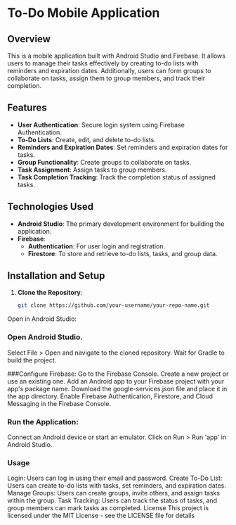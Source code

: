 # To-Do Mobile Application

## Overview
This is a mobile application built with Android Studio and Firebase. It allows users to manage their tasks effectively by creating to-do lists with reminders and expiration dates. Additionally, users can form groups to collaborate on tasks, assign them to group members, and track their completion.

## Features
- **User Authentication**: Secure login system using Firebase Authentication.
- **To-Do Lists**: Create, edit, and delete to-do lists.
- **Reminders and Expiration Dates**: Set reminders and expiration dates for tasks.
- **Group Functionality**: Create groups to collaborate on tasks.
- **Task Assignment**: Assign tasks to group members.
- **Task Completion Tracking**: Track the completion status of assigned tasks.

## Technologies Used
- **Android Studio**: The primary development environment for building the application.
- **Firebase**:
  - **Authentication**: For user login and registration.
  - **Firestore**: To store and retrieve to-do lists, tasks, and group data.

## Installation and Setup
1. **Clone the Repository**:
   ```bash
   git clone https://github.com/your-username/your-repo-name.git
Open in Android Studio:

### Open Android Studio.
Select File > Open and navigate to the cloned repository.
Wait for Gradle to build the project.

###Configure Firebase:
Go to the Firebase Console.
Create a new project or use an existing one.
Add an Android app to your Firebase project with your app's package name.
Download the google-services.json file and place it in the app directory.
Enable Firebase Authentication, Firestore, and Cloud Messaging in the Firebase Console.

### Run the Application:

Connect an Android device or start an emulator.
Click on Run > Run 'app' in Android Studio.

### Usage
Login: Users can log in using their email and password.
Create To-Do List: Users can create to-do lists with tasks, set reminders, and expiration dates.
Manage Groups: Users can create groups, invite others, and assign tasks within the group.
Task Tracking: Users can track the status of tasks, and group members can mark tasks as completed.
License
This project is licensed under the MIT License - see the LICENSE file for details
